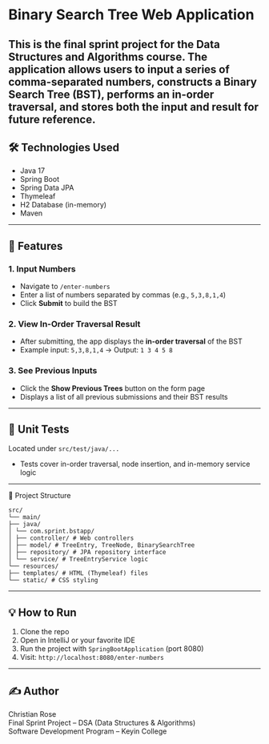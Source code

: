 # Binary Search Tree Web Application

This is the final sprint project for the Data Structures and Algorithms course. The application allows users to input a series of comma-separated numbers, constructs a Binary Search Tree (BST), performs an in-order traversal, and stores both the input and result for future reference.
---
## 🛠️ Technologies Used
- Java 17
- Spring Boot
- Spring Data JPA
- Thymeleaf
- H2 Database (in-memory)
- Maven
---
## 🚀 Features

### 1. Input Numbers
- Navigate to `/enter-numbers`
- Enter a list of numbers separated by commas (e.g., `5,3,8,1,4`)
- Click **Submit** to build the BST

### 2. View In-Order Traversal Result
- After submitting, the app displays the **in-order traversal** of the BST
- Example input: `5,3,8,1,4` → Output: `1 3 4 5 8`

### 3. See Previous Inputs
- Click the **Show Previous Trees** button on the form page
- Displays a list of all previous submissions and their BST results
---
## 🧪 Unit Tests
Located under `src/test/java/...`
- Tests cover in-order traversal, node insertion, and in-memory service logic
---
📂 Project Structure
```
src/
└── main/
├── java/
│ └── com.sprint.bstapp/
│ ├── controller/ # Web controllers
│ ├── model/ # TreeEntry, TreeNode, BinarySearchTree
│ ├── repository/ # JPA repository interface
│ └── service/ # TreeEntryService logic
└── resources/
├── templates/ # HTML (Thymeleaf) files
└── static/ # CSS styling
```
---
## 💡 How to Run
1. Clone the repo
2. Open in IntelliJ or your favorite IDE
3. Run the project with `SpringBootApplication` (port 8080)
4. Visit: `http://localhost:8080/enter-numbers`
---
## ✍️ Author
Christian Rose  
Final Sprint Project – DSA (Data Structures & Algorithms)  
Software Development Program – Keyin College

